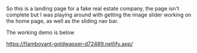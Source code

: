 So this is a landing page for a fake real estate company, the page isn't complete but I was playing around with getting the image slider working on the home page, as well as the sliding nav bar. 

The working demo is below

https://flamboyant-goldwasser-d72489.netlify.app/
